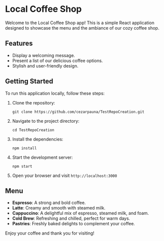 # Local Coffee Shop

Welcome to the Local Coffee Shop app! This is a simple React application designed to showcase the menu and the ambiance of our cozy coffee shop.

## Features
- Display a welcoming message.
- Present a list of our delicious coffee options.
- Stylish and user-friendly design.

## Getting Started

To run this application locally, follow these steps:
1. Clone the repository:
   ```
   git clone https://github.com/cezarpauna/TestRepoCreation.git
   ```
2. Navigate to the project directory:
   ```
   cd TestRepoCreation
   ```
3. Install the dependencies:
   ```
   npm install
   ```
4. Start the development server:
   ```
   npm start
   ```
5. Open your browser and visit `http://localhost:3000`

## Menu
- **Espresso**: A strong and bold coffee.
- **Latte**: Creamy and smooth with steamed milk.
- **Cappuccino**: A delightful mix of espresso, steamed milk, and foam.
- **Cold Brew**: Refreshing and chilled, perfect for warm days.
- **Pastries**: Freshly baked delights to complement your coffee.

Enjoy your coffee and thank you for visiting!
